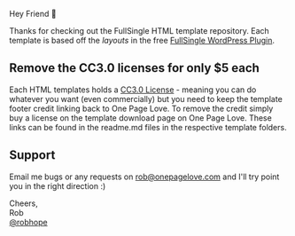 Hey Friend 👋

Thanks for checking out the FullSingle HTML template repository. Each template is based off the _layouts_ in the free [FullSingle WordPress Plugin](https://onepagelove.com/go/fullsingle). 

## Remove the CC3.0 licenses for only $5 each
Each HTML templates holds a [CC3.0 License](https://creativecommons.org/licenses/by/3.0/) - meaning you can do whatever you want (even commercially) but you need to keep the template footer credit linking back to One Page Love. To remove the credit simply buy a license on the template download page on One Page Love. These links can be found in the readme.md files in the respective template folders.

## Support

Email me bugs or any requests on [rob@onepagelove.com](mailto:rob@onepagelove.com) and I'll try point you in the right direction :)

Cheers,  
Rob  
[@robhope](https://twitter.com/robhope)